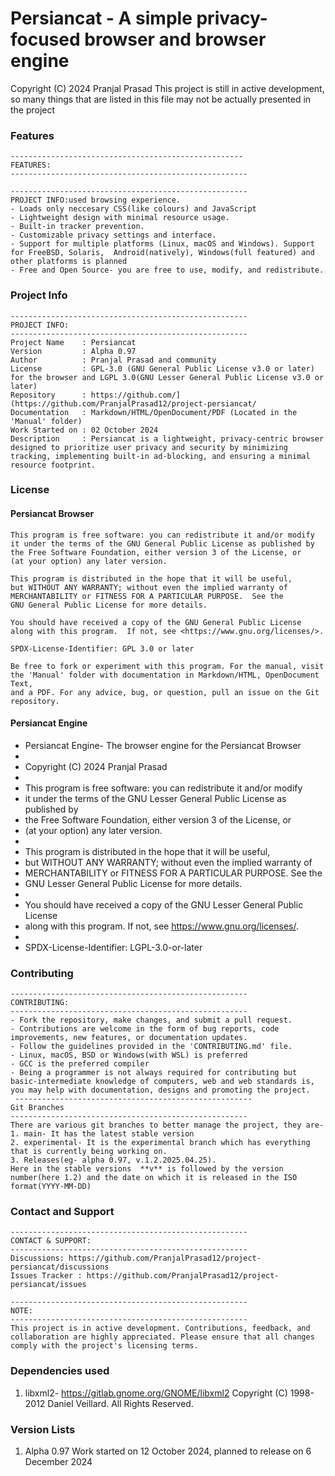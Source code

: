# Persiancat - A simple privacy-focused browser and browser engine
   Copyright (C) 2024 Pranjal Prasad
   This project is still in active development, so many things that are listed in this file may not be actually presented in the project
### Features
    ----------------------------------------------------
    FEATURES:
    -----------------------------------------------------
  
    -----------------------------------------------------
    PROJECT INFO:used browsing experience.
    - Loads only neccesary CSS(like colours) and JavaScript
    - Lightweight design with minimal resource usage.
    - Built-in tracker prevention.
    - Customizable privacy settings and interface.
    - Support for multiple platforms (Linux, macOS and Windows). Support for FreeBSD, Solaris,  Android(natively), Windows(full featured) and other platforms is planned
    - Free and Open Source- you are free to use, modify, and redistribute.
### Project Info
    -----------------------------------------------------
    PROJECT INFO:
    -----------------------------------------------------
    Project Name    : Persiancat
    Version         : Alpha 0.97
    Author          : Pranjal Prasad and community
    License         : GPL-3.0 (GNU General Public License v3.0 or later) for the browser and LGPL 3.0(GNU Lesser General Public License v3.0 or later)
    Repository      : https://github.com/](https://github.com/PranjalPrasad12/project-persiancat/
    Documentation   : Markdown/HTML/OpenDocument/PDF (Located in the 'Manual' folder)
    Work Started on : 02 October 2024
    Description     : Persiancat is a lightweight, privacy-centric browser designed to prioritize user privacy and security by minimizing tracking, implementing built-in ad-blocking, and ensuring a minimal resource footprint.
    
### License
#### Persiancat Browser
    This program is free software: you can redistribute it and/or modify
    it under the terms of the GNU General Public License as published by
    the Free Software Foundation, either version 3 of the License, or
    (at your option) any later version.

    This program is distributed in the hope that it will be useful,
    but WITHOUT ANY WARRANTY; without even the implied warranty of
    MERCHANTABILITY or FITNESS FOR A PARTICULAR PURPOSE.  See the
    GNU General Public License for more details.

    You should have received a copy of the GNU General Public License
    along with this program.  If not, see <https://www.gnu.org/licenses/>.

    SPDX-License-Identifier: GPL 3.0 or later

    Be free to fork or experiment with this program. For the manual, visit
    the 'Manual' folder with documentation in Markdown/HTML, OpenDocument Text,
    and a PDF. For any advice, bug, or question, pull an issue on the Git repository.
#### Persiancat Engine
 * Persiancat Engine- The browser engine for the Persiancat Browser
 * 
 * Copyright (C) 2024 Pranjal Prasad
 * 
 * This program is free software: you can redistribute it and/or modify
 * it under the terms of the GNU Lesser General Public License as published by
 * the Free Software Foundation, either version 3 of the License, or
 * (at your option) any later version.
 *
 * This program is distributed in the hope that it will be useful,
 * but WITHOUT ANY WARRANTY; without even the implied warranty of
 * MERCHANTABILITY or FITNESS FOR A PARTICULAR PURPOSE. See the
 * GNU Lesser General Public License for more details.
 * 
 * You should have received a copy of the GNU Lesser General Public License
 * along with this program. If not, see <https://www.gnu.org/licenses/>.
 *
 * SPDX-License-Identifier: LGPL-3.0-or-later

### Contributing
    
    -----------------------------------------------------
    CONTRIBUTING:
    -----------------------------------------------------
    - Fork the repository, make changes, and submit a pull request.
    - Contributions are welcome in the form of bug reports, code improvements, new features, or documentation updates.
    - Follow the guidelines provided in the 'CONTRIBUTING.md' file.
    - Linux, macOS, BSD or Windows(with WSL) is preferred
    - GCC is the preferred compiler
    - Being a programmer is not always required for contributing but basic-intermediate knowledge of computers, web and web standards is, you may help with documentation, designs and promoting the project.
     -----------------------------------------------------
    Git Branches
    -----------------------------------------------------
    There are various git branches to better manage the project, they are-
    1. main- It has the latest stable version
    2. experimental- It is the experimental branch which has everything that is currently being working on.
    3. Releases(eg- alpha 0.97, v.1.2.2025.04.25).
    Here in the stable versions  **v** is followed by the version number(here 1.2) and the date on which it is released in the ISO format(YYYY-MM-DD)

### Contact and Support

    -----------------------------------------------------
    CONTACT & SUPPORT:
    -----------------------------------------------------
    Discussions: https://github.com/PranjalPrasad12/project-persiancat/discussions
    Issues Tracker : https://github.com/PranjalPrasad12/project-persiancat/issues

    -----------------------------------------------------
    NOTE:
    -----------------------------------------------------
    This project is in active development. Contributions, feedback, and collaboration are highly appreciated. Please ensure that all changes comply with the project's licensing terms.
###  Dependencies used
1. libxml2- https://gitlab.gnome.org/GNOME/libxml2  Copyright (C) 1998-2012 Daniel Veillard.  All Rights Reserved.
###  Version Lists
1. Alpha 0.97
Work started on 12 October 2024, planned to release on 6 December 2024
